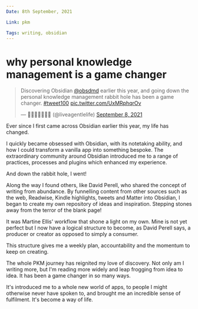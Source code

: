 ```yaml
---
Date: 8th September, 2021

Link: pkm

Tags: writing, obsidian
---
```


# why personal knowledge management is a game changer

<blockquote class="twitter-tweet"><p lang="en" dir="ltr">Discovering Obsidian <a href="https://twitter.com/obsdmd?ref_src=twsrc%5Etfw">@obsdmd</a> earlier this year, and going down the personal knowledge management rabbit hole has been a game changer. <a href="https://twitter.com/hashtag/tweet100?src=hash&amp;ref_src=twsrc%5Etfw">#tweet100</a> <a href="https://t.co/UxMRphqrOv">pic.twitter.com/UxMRphqrOv</a></p>&mdash; 👩🏻‍🦳🥾🌳🐄🌻 (@liveagentlelife) <a href="https://twitter.com/liveagentlelife/status/1435581949893095431?ref_src=twsrc%5Etfw">September 8, 2021</a></blockquote> <script async src="https://platform.twitter.com/widgets.js" charset="utf-8"></script>

Ever since I first came across Obsidian earlier this year, my life has changed.

I quickly became obsessed with Obsidian, with its notetaking ability, and how I could transform a vanilla app into something bespoke. The extraordinary community around Obsidian introduced me to a range of practices, processes and plugins which enhanced my experience.

And down the rabbit hole, I went!

Along the way I found others, like David Perell, who shared the concept of writing from abundance. By funnelling content from other sources such as the web, Readwise, Kindle highlights, tweets and Matter into Obsidian, I began to create my own repository of ideas and inspiration. Stepping stones away from the terror of the blank page!

It was Martine Ellis' workflow that shone a light on my own. Mine is not yet perfect but I now have a logical structure to become, as David Perell says, a producer or creator as opposed to simply a consumer.

This structure gives me a weekly plan, accountability and the momentum to keep on creating.

The whole PKM journey has reignited my love of discovery. Not only am I writing more, but I'm reading more widely and leap frogging from idea to idea. It has been a game changer in so many ways.

It's introduced me to a whole new world of apps, to people I might otherwise never have spoken to, and brought me an incredible sense of fulfilment. It's become a way of life.